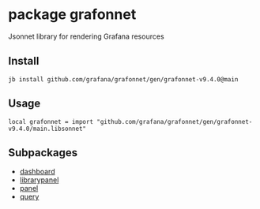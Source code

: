# package grafonnet

Jsonnet library for rendering Grafana resources

## Install

```
jb install github.com/grafana/grafonnet/gen/grafonnet-v9.4.0@main
```

## Usage

```jsonnet
local grafonnet = import "github.com/grafana/grafonnet/gen/grafonnet-v9.4.0/main.libsonnet"
```

## Subpackages

* [dashboard](grafonnet/dashboard.md)
* [librarypanel](grafonnet/librarypanel.md)
* [panel](grafonnet/panel.md)
* [query](grafonnet/query.md)

